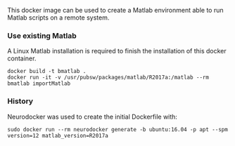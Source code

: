 This docker image can be used to create a Matlab environment able to run Matlab scripts on a remote system.

### Use existing Matlab

A Linux Matlab installation is required to finish the installation of this docker container.
```
docker build -t bmatlab .
docker run -it -v /usr/pubsw/packages/matlab/R2017a:/matlab --rm bmatlab importMatlab
```

### History

Neurodocker was used to create the initial Dockerfile with:

```
sudo docker run --rm neurodocker generate -b ubuntu:16.04 -p apt --spm version=12 matlab_version=R2017a
```

